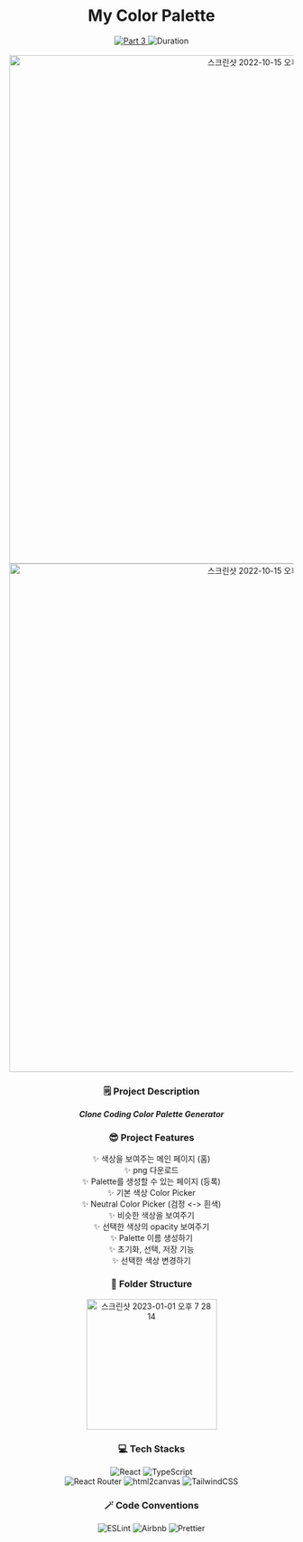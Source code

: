 <div align="center">
  <h1>My Color Palette</h1>
  <a href="https://github.com/namiein/weekly-clone-coding">
    <img src="https://img.shields.io/badge/Part%203-Weekly%20Clone%20Coding-blue?style=flat" alt="Part 3" />
  </a>
  <img src="https://img.shields.io/badge/Duration-2022--10--09%20~%202022--10--15-ff69b4?style=flat" alt="Duration" />
  <br/>
  <br/>  
  <img width="900" alt="스크린샷 2022-10-15 오후 5 13 24" src="https://user-images.githubusercontent.com/52883505/195977155-eedfbe7d-ed46-4800-b9af-24eeac2e7b29.png">

  <img width="900" alt="스크린샷 2022-10-15 오후 5 13 46" src="https://user-images.githubusercontent.com/52883505/195977168-a2061eac-934a-421d-8e6e-76c615b2635d.png">

  <h3>🗒️ Project Description</h3>

  __*Clone Coding Color Palette Generator*__
    
  <h3>😎 Project Features</h3>

  ✨ 색상을 보여주는 메인 페이지 (홈)   
      ✨ png 다운로드   
  ✨ Palette를 생성할 수 있는 페이지 (등록)   
      ✨ 기본 색상 Color Picker   
      ✨ Neutral Color Picker (검정 <-> 흰색)   
      ✨ 비슷한 색상을 보여주기   
      ✨ 선택한 색상의 opacity 보여주기   
      ✨ Palette 이름 생성하기   
      ✨ 초기화, 선택, 저장 기능   
      ✨ 선택한 색상 변경하기   

  <h3>📁 Folder Structure</h3>
  <img width="231" alt="스크린샷 2023-01-01 오후 7 28 14" src="https://user-images.githubusercontent.com/52883505/210167602-7e62dd8f-05b0-4e4e-b374-298611e1ea90.png">

  <h3>💻 Tech Stacks</h3>
  <img src="https://img.shields.io/badge/react-%2320232a.svg?style=for-the-badge&logo=react&logoColor=%2361DAFB" alt="React" />
  <img src="https://img.shields.io/badge/typescript-%23007ACC.svg?style=for-the-badge&logo=typescript&logoColor=white" alt="TypeScript" />
  <br/>
  <img src="https://img.shields.io/badge/React_Router-CA4245?style=for-the-badge&logo=react-router&logoColor=white" alt="React Router" />
  <img src="https://img.shields.io/badge/-html2canvas-black?style=for-the-badge" alt="html2canvas" />
  <img src="https://img.shields.io/badge/tailwindcss-%2338B2AC.svg?style=for-the-badge&logo=tailwind-css&logoColor=white" alt="TailwindCSS" />

  <h3>🪄 Code Conventions</h3>

  <img src="https://img.shields.io/badge/ESLint-4B3263?style=for-the-badge&logo=eslint&logoColor=white" alt="ESLint" />
  <img src="https://img.shields.io/badge/Airbnb-%23ff5a5f.svg?style=for-the-badge&logo=Airbnb&logoColor=white" alt="Airbnb" />
  <img src="https://img.shields.io/badge/prettier-1A2C34?style=for-the-badge&logo=prettier&logoColor=F7BA3E" alt="Prettier" />
